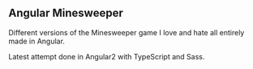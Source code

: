 ## Angular Minesweeper

Different versions of the Minesweeper game I love and hate all entirely made in Angular.

Latest attempt done in Angular2 with TypeScript and Sass.


